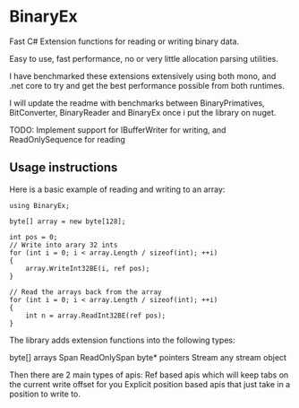 # BinaryEx
Fast C# Extension functions for reading or writing binary data.

Easy to use, fast performance, no or very little allocation parsing utilities.

I have benchmarked these extensions extensively using both mono, and .net core to try and get the best performance possible from both runtimes.

I will update the readme with benchmarks between BinaryPrimatives, BitConverter, BinaryReader and BinaryEx once i put the library on nuget.

TODO: Implement support for IBufferWriter for writing, and ReadOnlySequence for reading


## Usage instructions

Here is a basic example of reading and writing to an array:
```
using BinaryEx;

byte[] array = new byte[128];

int pos = 0;
// Write into arary 32 ints
for (int i = 0; i < array.Length / sizeof(int); ++i)
{
	array.WriteInt32BE(i, ref pos);
}

// Read the arrays back from the array
for (int i = 0; i < array.Length / sizeof(int); ++i)
{
	int n = array.ReadInt32BE(ref pos);
}
```

The library adds extension functions into the following types:

byte[] arrays
Span<byte>
ReadOnlySpan<byte>
byte* pointers
Stream any stream object

Then there are 2 main types of apis:
Ref based apis which will keep tabs on the current write offset for you
Explicit position based apis that just take in a position to write to.
